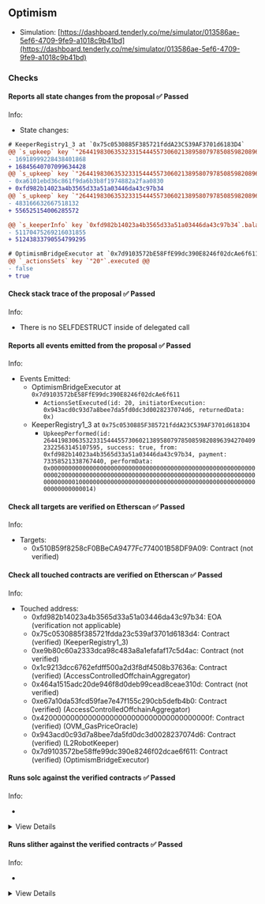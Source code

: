 ## Optimism

- Simulation: [https://dashboard.tenderly.co/me/simulator/013586ae-5ef6-4709-9fe9-a1018c9b41bd](https://dashboard.tenderly.co/me/simulator/013586ae-5ef6-4709-9fe9-a1018c9b41bd)

### Checks

#### Reports all state changes from the proposal ✅ Passed

Info:

- State changes:

```diff
# KeeperRegistry1_3 at `0x75c0530885F385721fddA23C539AF3701d6183D4`
@@ `s_upkeep` key `"2644198306353233154445573060213895807978508598208963942704092322563145107595"`.balance @@
- 16918999228438401868
+ 16845640707099634428
@@ `s_upkeep` key `"2644198306353233154445573060213895807978508598208963942704092322563145107595"`.lastKeeper @@
- 0xa6101ebd36c861f9da6b3b8f1974882a2faa0830
+ 0xfd982b14023a4b3565d33a51a03446da43c97b34
@@ `s_upkeep` key `"2644198306353233154445573060213895807978508598208963942704092322563145107595"`.amountSpent @@
- 483166632667518132
+ 556525154006285572

@@ `s_keeperInfo` key `0xfd982b14023a4b3565d33a51a03446da43c97b34`.balance @@
- 51170475269216031855
+ 51243833790554799295

```

```diff
# OptimismBridgeExecutor at `0x7d9103572bE58FfE99dc390E8246f02dcAe6f611`
@@ `_actionsSets` key `"20"`.executed @@
- false
+ true

```

#### Check stack trace of the proposal ✅ Passed

Info:

- There is no SELFDESTRUCT inside of delegated call

#### Reports all events emitted from the proposal ✅ Passed

Info:

- Events Emitted:
  - OptimismBridgeExecutor at `0x7d9103572bE58FfE99dc390E8246f02dcAe6f611`
    - `ActionsSetExecuted(id: 20, initiatorExecution: 0x943acd0c93d7a8bee7da5fd0dc3d0028237074d6, returnedData: 0x)`
  - KeeperRegistry1_3 at `0x75c0530885F385721fddA23C539AF3701d6183D4`
    - `UpkeepPerformed(id: 2644198306353233154445573060213895807978508598208963942704092322563145107595, success: true, from: 0xfd982b14023a4b3565d33a51a03446da43c97b34, payment: 73358521338767440, performData: 0x000000000000000000000000000000000000000000000000000000000000002000000000000000000000000000000000000000000000000000000000000000010000000000000000000000000000000000000000000000000000000000000014)`

#### Check all targets are verified on Etherscan ✅ Passed

Info:

- Targets:
  - 0x510B59f8258cF0BBeCA9477Fc774001B58DF9A09: Contract (not verified)

#### Check all touched contracts are verified on Etherscan ✅ Passed

Info:

- Touched address:
  - 0xfd982b14023a4b3565d33a51a03446da43c97b34: EOA (verification not applicable)
  - 0x75c0530885f385721fdda23c539af3701d6183d4: Contract (verified) (KeeperRegistry1_3)
  - 0xe9b80c60a2333dca98c483a8a1efafaf17c5d4ac: Contract (not verified)
  - 0x1c9213dcc6762efdff500a2d3f8df4508b37636a: Contract (verified) (AccessControlledOffchainAggregator)
  - 0x464a1515adc20de946f8d0deb99cead8ceae310d: Contract (not verified)
  - 0xe67a10da53fcd59fae7e47f155c290cb5defb4b0: Contract (verified) (AccessControlledOffchainAggregator)
  - 0x420000000000000000000000000000000000000f: Contract (verified) (OVM_GasPriceOracle)
  - 0x943acd0c93d7a8bee7da5fd0dc3d0028237074d6: Contract (verified) (L2RobotKeeper)
  - 0x7d9103572be58ffe99dc390e8246f02dcae6f611: Contract (verified) (OptimismBridgeExecutor)

#### Runs solc against the verified contracts ✅ Passed

Info:

-

<details>
<summary>View Details</summary>
<details>
<summary>View warnings for AccessControlledOffchainAggregator at `0x1C9213DCC6762EfdFf500a2d3f8Df4508B37636a`</summary>

```
Traceback (most recent call last):
  File "/home/sakulstra/.local/bin/crytic-compile", line 5, in <module>
    from crytic_compile.__main__ import main
ModuleNotFoundError: No module named 'crytic_compile'
```

</details>

<details>
<summary>View warnings for OVM_GasPriceOracle at `0x420000000000000000000000000000000000000F`</summary>

```
Traceback (most recent call last):
  File "/home/sakulstra/.local/bin/crytic-compile", line 5, in <module>
    from crytic_compile.__main__ import main
ModuleNotFoundError: No module named 'crytic_compile'
```

</details>

<details>
<summary>View warnings for KeeperRegistry1_3 at `0x75c0530885F385721fddA23C539AF3701d6183D4`</summary>

```
Traceback (most recent call last):
  File "/home/sakulstra/.local/bin/crytic-compile", line 5, in <module>
    from crytic_compile.__main__ import main
ModuleNotFoundError: No module named 'crytic_compile'
```

</details>

<details>
<summary>View warnings for OptimismBridgeExecutor at `0x7d9103572bE58FfE99dc390E8246f02dcAe6f611`</summary>

```
Traceback (most recent call last):
  File "/home/sakulstra/.local/bin/crytic-compile", line 5, in <module>
    from crytic_compile.__main__ import main
ModuleNotFoundError: No module named 'crytic_compile'
```

</details>

<details>
<summary>View warnings for L2RobotKeeper at `0x943AcD0c93d7a8Bee7dA5Fd0DC3d0028237074d6`</summary>

```
Traceback (most recent call last):
  File "/home/sakulstra/.local/bin/crytic-compile", line 5, in <module>
    from crytic_compile.__main__ import main
ModuleNotFoundError: No module named 'crytic_compile'
```

</details>

<details>
<summary>View warnings for AccessControlledOffchainAggregator at `0xE67a10DA53Fcd59fae7e47F155c290cb5Defb4B0`</summary>

```
Traceback (most recent call last):
  File "/home/sakulstra/.local/bin/crytic-compile", line 5, in <module>
    from crytic_compile.__main__ import main
ModuleNotFoundError: No module named 'crytic_compile'
```

</details>

</details>

#### Runs slither against the verified contracts ✅ Passed

Info:

-

<details>
<summary>View Details</summary>

<details>
<summary>Slither report for AccessControlledOffchainAggregator at `0x1C9213DCC6762EfdFf500a2d3f8Df4508B37636a`</summary>

```
Traceback (most recent call last):
  File "/home/sakulstra/.local/bin/slither", line 5, in <module>
    from slither.__main__ import main
ModuleNotFoundError: No module named 'slither'
```

</details>

<details>
<summary>Slither report for OVM_GasPriceOracle at `0x420000000000000000000000000000000000000F`</summary>

```
Traceback (most recent call last):
  File "/home/sakulstra/.local/bin/slither", line 5, in <module>
    from slither.__main__ import main
ModuleNotFoundError: No module named 'slither'
```

</details>

<details>
<summary>Slither report for KeeperRegistry1_3 at `0x75c0530885F385721fddA23C539AF3701d6183D4`</summary>

```
Traceback (most recent call last):
  File "/home/sakulstra/.local/bin/slither", line 5, in <module>
    from slither.__main__ import main
ModuleNotFoundError: No module named 'slither'
```

</details>

<details>
<summary>Slither report for OptimismBridgeExecutor at `0x7d9103572bE58FfE99dc390E8246f02dcAe6f611`</summary>

```
Traceback (most recent call last):
  File "/home/sakulstra/.local/bin/slither", line 5, in <module>
    from slither.__main__ import main
ModuleNotFoundError: No module named 'slither'
```

</details>

<details>
<summary>Slither report for L2RobotKeeper at `0x943AcD0c93d7a8Bee7dA5Fd0DC3d0028237074d6`</summary>

```
Traceback (most recent call last):
  File "/home/sakulstra/.local/bin/slither", line 5, in <module>
    from slither.__main__ import main
ModuleNotFoundError: No module named 'slither'
```

</details>

<details>
<summary>Slither report for AccessControlledOffchainAggregator at `0xE67a10DA53Fcd59fae7e47F155c290cb5Defb4B0`</summary>

```
Traceback (most recent call last):
  File "/home/sakulstra/.local/bin/slither", line 5, in <module>
    from slither.__main__ import main
ModuleNotFoundError: No module named 'slither'
```

</details>

</details>
